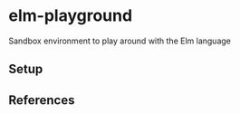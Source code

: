 # elm-playground

Sandbox environment to play around with the Elm language

## Setup

## References
